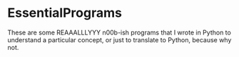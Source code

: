 # EssentialPrograms
These are some REAAALLLYYY n00b-ish programs that I wrote in Python to understand a particular concept, or just to translate to Python, because why not.
